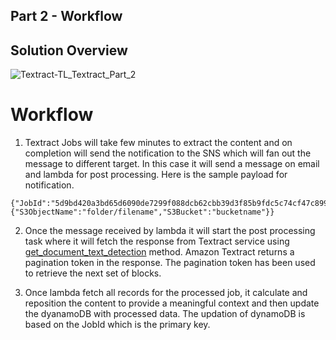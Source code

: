 ## **Part 2 - Workflow**

## Solution Overview

![Textract-TL_Textract_Part_2](https://github.com/aws-samples/amazon-textract-idp-content-repositioning/assets/32926625/d68c5270-326a-40a4-bb79-ad08b730c7e3)


# **Workflow**

1. Textract Jobs will take few minutes to extract the content and on completion will send the notification to the SNS which will fan out the message to different target. In this case it will send a message on email and lambda for post processing. Here is the sample payload for notification.

```
{"JobId":"5d9bd420a3bd65d6090de7299f088dcb62cbb39d3f85b9fdc5c74cf47c8993fc","Status":"SUCCEEDED","API":"StartDocumentTextDetection","Timestamp":1693813075210,"DocumentLocation":{"S3ObjectName":"folder/filename","S3Bucket":"bucketname"}}
```

2. Once the message received by lambda it will start the post processing task where it will fetch the response from Textract service using [get_document_text_detection](https://docs.aws.amazon.com/textract/latest/dg/API_GetDocumentTextDetection.html) method. Amazon Textract returns a pagination token in the response. The pagination token has been used to retrieve the next set of blocks.

3. Once lambda fetch all records for the processed job, it calculate and reposition the content to provide a meaningful context and then update the dyanamoDB with processed data. The updation of dynamoDB is based on the JobId which is the primary key.



